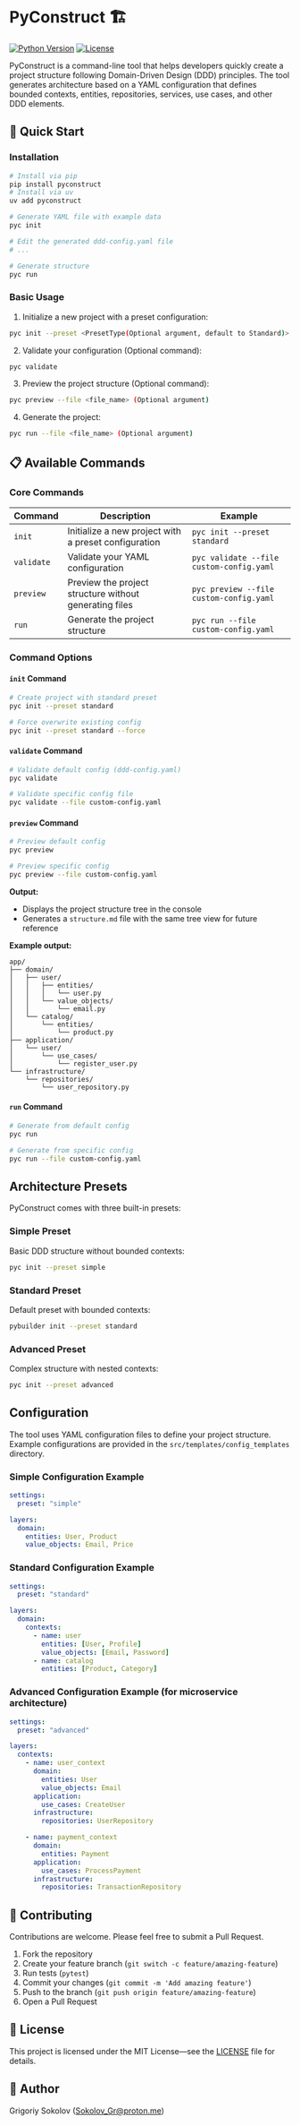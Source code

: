 # PyConstruct 🏗️

[![Python Version](https://img.shields.io/badge/python-3.12%2B-blue)](https://www.python.org/downloads/)
[![License](https://img.shields.io/badge/license-MIT-green)](LICENSE)

PyConstruct is a command-line tool
that helps developers quickly create a project structure following Domain-Driven Design
(DDD) principles.
The tool generates architecture based on a YAML configuration that defines bounded contexts,
entities, repositories, services, use cases, and other DDD elements.

## 🚀 Quick Start

### Installation

```bash
# Install via pip
pip install pyconstruct
# Install via uv
uv add pyconstruct

# Generate YAML file with example data
pyc init

# Edit the generated ddd-config.yaml file
# ...

# Generate structure
pyc run
```

### Basic Usage

1. Initialize a new project with a preset configuration:
```bash
pyc init --preset <PresetType(Optional argument, default to Standard)>
```

2. Validate your configuration  (Optional command):
```bash
pyc validate
```

3. Preview the project structure (Optional command):
```bash
pyc preview --file <file_name> (Optional argument)
```

4. Generate the project:
```bash
pyc run --file <file_name> (Optional argument)
```

## 📋 Available Commands

### Core Commands

| Command    | Description                                            | Example                                  |
|------------|--------------------------------------------------------|------------------------------------------|
| `init`     | Initialize a new project with a preset configuration   | `pyc init --preset standard`             |
| `validate` | Validate your YAML configuration                       | `pyc validate --file custom-config.yaml` |
| `preview`  | Preview the project structure without generating files | `pyc preview --file custom-config.yaml`  |
| `run`      | Generate the project structure                         | `pyc run --file custom-config.yaml`      |

### Command Options

#### `init` Command
```bash
# Create project with standard preset
pyc init --preset standard

# Force overwrite existing config
pyc init --preset standard --force
```

#### `validate` Command
```bash
# Validate default config (ddd-config.yaml)
pyc validate

# Validate specific config file
pyc validate --file custom-config.yaml
```

#### `preview` Command
```bash
# Preview default config
pyc preview

# Preview specific config
pyc preview --file custom-config.yaml
```
**Output:**
- Displays the project structure tree in the console
- Generates a `structure.md` file with the same tree view for future reference

**Example output:**

```aiignore
app/
├── domain/
│   ├── user/
│   │   ├── entities/
│   │   │   └── user.py
│   │   └── value_objects/
│   │       └── email.py
│   └── catalog/
│       └── entities/
│           └── product.py
├── application/
│   └── user/
│       └── use_cases/
│           └── register_user.py
└── infrastructure/
    └── repositories/
        └── user_repository.py
```

#### `run` Command
```bash
# Generate from default config
pyc run

# Generate from specific config
pyc run --file custom-config.yaml
```

## Architecture Presets

PyConstruct comes with three built-in presets:

### Simple Preset
Basic DDD structure without bounded contexts:
```bash
pyc init --preset simple
```

### Standard Preset
Default preset with bounded contexts:
```bash
pybuilder init --preset standard
```

### Advanced Preset
Complex structure with nested contexts:
```bash
pyc init --preset advanced
```

## Configuration

The tool uses YAML configuration files to define your project structure.
Example configurations are provided in the `src/templates/config_templates` directory.

### Simple Configuration Example
```yaml
settings:
  preset: "simple"

layers:
  domain:
    entities: User, Product
    value_objects: Email, Price
```

### Standard Configuration Example
```yaml
settings:
  preset: "standard"

layers:
  domain:
    contexts:
      - name: user
        entities: [User, Profile]
        value_objects: [Email, Password]
      - name: catalog
        entities: [Product, Category]
```

### Advanced Configuration Example (for microservice architecture)

```yaml
settings:
  preset: "advanced"

layers:
  contexts:
    - name: user_context
      domain:
        entities: User
        value_objects: Email
      application:
        use_cases: CreateUser
      infrastructure:
        repositories: UserRepository

    - name: payment_context
      domain:
        entities: Payment
      application:
        use_cases: ProcessPayment
      infrastructure:
        repositories: TransactionRepository

```


## 🤝 Contributing

Contributions are welcome. Please feel free to submit a Pull Request.

1. Fork the repository
2. Create your feature branch (`git switch -c feature/amazing-feature`)
3. Run tests (`pytest`)
4. Commit your changes (`git commit -m 'Add amazing feature'`)
5. Push to the branch (`git push origin feature/amazing-feature`)
6. Open a Pull Request

## 📄 License

This project is licensed under the MIT License—see the [LICENSE](LICENSE) file for details.

## 👤 Author

Grigoriy Sokolov (Sokolov_Gr@proton.me)

